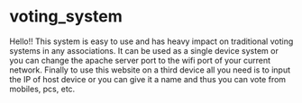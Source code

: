 # voting_system
Hello!!
This system is easy to use and has heavy impact on traditional voting systems in any associations. 
It can be used as a single device system or you can change the apache server port to the wifi port of your current network.
Finally to use this website on a third device all you need is to input the IP of host device or you can give it a name and thus you can vote from mobiles, pcs, etc.
